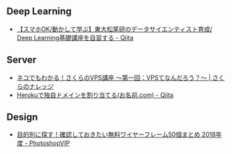 ## Deep Learning
- [【スマホOK/動かして学ぶ】東大松尾研のデータサイエンティスト育成/ Deep Learning基礎講座を自習する - Qiita](https://qiita.com/tomo_makes/items/5d6f5860bb793e3b354a)

## Server
- [ネコでもわかる！さくらのVPS講座 〜第一回：VPSてなんだろう？〜 | さくらのナレッジ](https://knowledge.sakura.ad.jp/7938/)
- [Herokuで独自ドメインを割り当てる(お名前.com) - Qiita](https://qiita.com/icb54615/items/76acf2a1ea151535c5dc)

## Design
- [目的別に探す！確認しておきたい無料ワイヤーフレーム50個まとめ 2018年度 - PhotoshopVIP](http://photoshopvip.net/109384)
